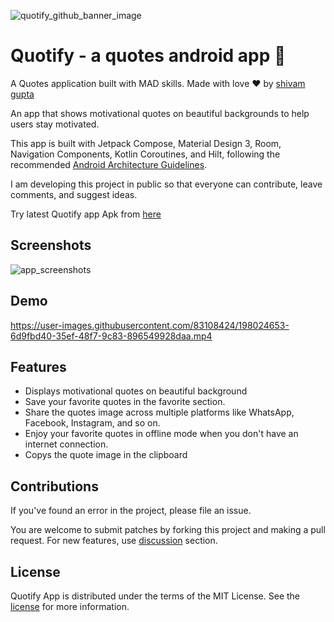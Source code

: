 ![quotify_github_banner_image](https://user-images.githubusercontent.com/83108424/197799810-a6cc5a9b-b6c6-4a5d-8f29-432ca9cb767a.png)

# Quotify - a quotes android app 📜

A Quotes application built with MAD skills. Made with love ❤ by [shivam gupta](https://github.com/shivam-gupta007)

An app that shows motivational quotes on beautiful backgrounds to help users stay motivated.

This app is built with Jetpack Compose, Material Design 3, Room, Navigation Components, Kotlin Coroutines, and Hilt, following the recommended [Android Architecture Guidelines](https://developer.android.com/topic/architecture).

I am developing this project in public so that everyone can contribute, leave comments, and suggest ideas.

Try latest Quotify app Apk from [here](https://github.com/shivam-gupta007/Quotify/releases/tag/v1.0.0)

## Screenshots

![app_screenshots](https://user-images.githubusercontent.com/83108424/197847485-91553d4e-f83d-44e0-9965-c0c330c63df1.png)

## Demo

https://user-images.githubusercontent.com/83108424/198024653-6d9fbd40-35ef-48f7-9c83-896549928daa.mp4


## Features

- Displays motivational quotes on beautiful background
- Save your favorite quotes in the favorite section.
- Share the quotes image across multiple platforms like WhatsApp, Facebook, Instagram, and so on. 
- Enjoy your favorite quotes in offline mode when you don't have an internet connection.
- Copys the quote image in the clipboard

## Contributions

If you've found an error in the project, please file an issue.

You are welcome to submit patches by forking this project and making a pull request.
For new features, use [discussion](https://github.com/shivam-gupta007/Quotify/discussions) section.
## License

Quotify App is distributed under the terms of the MIT License. See the [license](https://github.com/shivam-gupta007/Quotify/blob/master/LICENSE.md) for more information.
